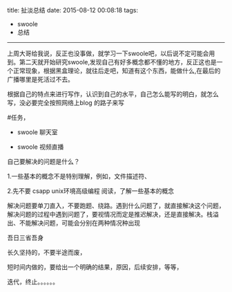 title: 扯淡总结
date: 2015-08-12 00:08:18
tags: 

- swoole
- 总结

---
上周大哥给我说，反正也没事做，就学习一下swoole吧，以后说不定可能会用到。第二天就开始研究swoole,发现自己有好多概念都不懂的地方，反正这也是一个正常现象，根据黑盒理论，就往后走吧，知道有这个东西，能做什么,在最后的广播哪里是死活过不去。



根据自己的特点来进行写作，认识到自己的水平，自己怎么能写的明白，就怎么写，没必要完全按照网络上blog 的路子来写

#任务，

- swoole 聊天室

- swoole 视频直播


自己要解决的问题是什么？


1.一些基本的概念不是特别理解，例如，文件描述符、

2.先不要 csapp unix环境高级编程 阅读，了解一些基本的概念


解决问题要单刀直入，不要跑题、绕路。遇到什么问题了，就直接解决这个问题，解决问题的过程中遇到问题了，要视情况而定是推迟解决，还是直接解决。栈溢出、不能解决问题，可能会分别在两种情况种出现


吾日三省吾身

长久坚持的，不要半途而废，

短时间内做的，要给出一个明确的结果，原因，后续安排，等等，

迭代，终止。。。。。。











